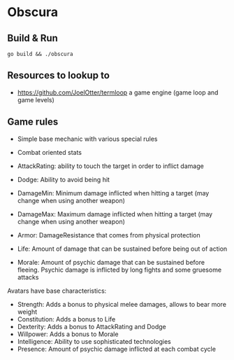 # Obscura

## Build & Run

    go build && ./obscura

## Resources to lookup to

* https://github.com/JoelOtter/termloop a game engine (game loop and game levels)

## Game rules

* Simple base mechanic with various special rules
* Combat oriented stats



* AttackRating: ability to touch the target in order to inflict damage
* Dodge: Ability to avoid being hit
* DamageMin: Minimum damage inflicted when hitting a target (may change when using another weapon)
* DamageMax: Maximum damage inflicted when hitting a target (may change when using another weapon)
* Armor: DamageResistance that comes from physical protection
* Life: Amount of damage that can be sustained before being out of action
* Morale: Amount of psychic damage that can be sustained before fleeing. Psychic damage is inflicted by long fights and some gruesome attacks

Avatars have base characteristics:

* Strength: Adds a bonus to physical melee damages, allows to bear more weight
* Constitution: Adds a bonus to Life
* Dexterity: Adds a bonus to AttackRating and Dodge
* Willpower: Adds a bonus to Morale
* Intelligence: Ability to use sophisticated technologies
* Presence: Amount of psychic damage inflicted at each combat cycle
